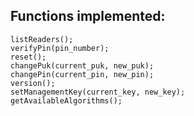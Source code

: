 ## Functions implemented:
```
listReaders();
verifyPin(pin_number);
reset();
changePuk(current_puk, new_puk);
changePin(current_pin, new_pin);
version();
setManagementKey(current_key, new_key);
getAvailableAlgorithms();
```
